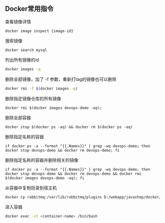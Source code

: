 ## Docker常用指令

查看镜像详情

```
docker image inspect {image-id}
```



搜索镜像

```
docker search mysql
```



列出所有镜像的id

```bash
docker images -q
```



删除全部镜像，加了 -f 参数，重新打tag的镜像也可以删除

```bash
docker rmi -f $(docker images -q)
```

删除指定镜像仓库的所有镜像

```shell
docker rmi $(docker images devops-demo -aq);
```

删除全部容器

```shell
docker stop $(docker ps -aq) && docker rm $(docker ps -aq)
```

删除指定名称的容器

```shell
if docker ps -a --format "{{.Names}}" | grep -wq devops-demo; then docker stop devops-demo && docker rm devops-demo; fi
```

删除指定名称的容器并删除相关的镜像

```shell
if docker ps -a --format "{{.Names}}" | grep -wq devops-demo; then docker stop devops-demo && docker rm devops-demo && docker rmi $(docker images devops-demo -aq); fi
```



从容器中复制目录到宿主机

```bash
docker cp rabbitmq:/var/lib/rabbitmq/plugins D:/webapp/javashop/docker/rabbitmq
```



进入容器

```bash
docker exec -it <container-name> /bin/bash
```

